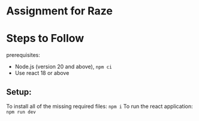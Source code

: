 # Assignment for Raze

# Steps to Follow

prerequisites: 
- Node.js (version 20 and above),
`npm ci` 
- Use react 18 or above

## Setup: 
To install all of the missing required files:
`npm i`
To run the react application:
`npm run dev`




